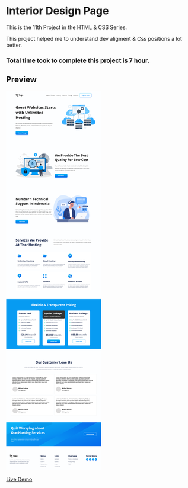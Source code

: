# Interior Design Page

This is the 11th Project in the HTML & CSS Series.

This project helped me to understand dev aligment & Css positions a lot better.

### Total time took to complete this project is 7 hour.

## Preview

![Project 10](./p11.png)


[Live Demo](https://hosting-femas.netlify.app/)

